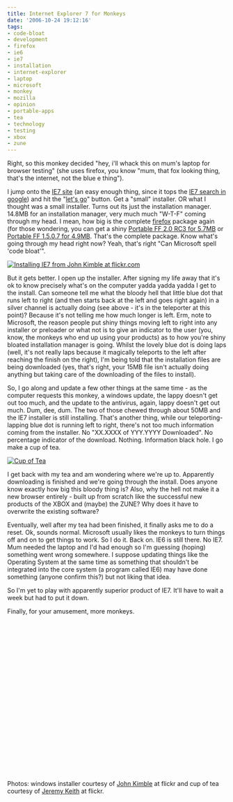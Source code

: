 ```yaml
---
title: Internet Explorer 7 for Monkeys
date: '2006-10-24 19:12:16'
tags:
- code-bloat
- development
- firefox
- ie6
- ie7
- installation
- internet-explorer
- laptop
- microsoft
- monkey
- mozilla
- opinion
- portable-apps
- tea
- technology
- testing
- xbox
- zune
---
```


Right, so this monkey decided "hey, i'll whack this on mum's laptop for browser testing" (she uses firefox, you know "mum, that fox looking thing, that's the internet, not the blue e thing").

I jump onto the <a href="http://www.microsoft.com/windows/ie/">IE7 site</a> (an easy enough thing, since it tops the <a href="http://www.google.com.au/search?q=IE7&ie=utf-8&oe=utf-8&rls=org.mozilla:en-US:official&client=firefox-a">IE7 search in google</a>) and hit the "<a href="http://www.microsoft.com/windows/ie/downloads/default.mspx">let's go</a>" button. Get a "small" installer. OR what I thought was a small installer. Turns out its just the installation manager. 14.8MB for an installation manager, very much much "W-T-F" coming through my head. I mean, how big is the complete <a href="http://getfirefox.com">firefox</a> package again (for those wondering, you can get a shiny <a href="http://portableapps.com/apps/internet/firefox_portable">Portable FF 2.0 RC3 for 5.7MB</a> or <a href="http://portableapps.com/news/2006-10-17_-_firefox_portable_2.0_rc3">Portable FF 1.5.0.7 for 4.9MB</a>. That's the complete package. Know what's going through my head right now? Yeah, that's right "Can Microsoft spell 'code bloat'".

<a href="http://flickr.com/photos/johnkimble/278099397/"><img alt="Installing IE7 from John Kimble at flickr.com" title="Installing IE7 from John Kimble at flickr.com" src="http://static.flickr.com/81/278099397_edb82980e6.jpg" /></a>

But it gets better. I open up the installer. After signing my life away that it's ok to know precisely what's on the computer yadda yadda yadda I get to the install. Can someone tell me what the bloody hell that little blue dot that runs left to right (and then starts back at the left and goes right again) in a silver channel is actually doing (see above - it's in the teleporter at this point)? Because it's not telling me how much longer is left. Erm, note to Microsoft, the reason people put shiny things moving left to right into any installer or preloader or what not is to give an indicator to the user (you, know, the monkeys who end up using your products) as to how you're shiny bloated installation manager is going. Whilst the lovely blue dot is doing laps (well, it's not really laps because it magically teleports to the left after reaching the finish on the right), I'm being told that the installation files are being downloaded (yes, that's right, your 15MB file isn't actually doing anything but taking care of the downloading of the files to install).

So, I go along and update a few other things at the same time - as the computer requests this monkey, a windows update, the lappy doesn't get out too much, and the update to the antivirus, again, lappy doesn't get out much. Dum, dee, dum. The two of those chewed through about 50MB and the IE7 installer is still installing. That's another thing, while our teleporting-lapping blue dot is running left to right, there's not too much information coming from the installer. No "XX.XXXX of YYY.YYYY Downloaded". No percentage indicator of the download. Nothing. Information black hole. I go make a cup of tea.

<a href="http://flickr.com/photos/adactio/197508782/"><img alt="Cup of Tea" title="Cup of Tea" src="http://static.flickr.com/64/197508782_2fea854e7b.jpg" /></a>

I get back with my tea and am wondering where we're up to. Apparently downloading is finished and we're going through the install. Does anyone know exactly how big this bloody thing is? Also, why the hell not make it a new browser entirely - built up from scratch like the successful new products of the XBOX and (maybe) the ZUNE? Why does it have to overwrite the existing software?

Eventually, well after my tea had been finished, it finally asks me to do a reset. Ok, sounds normal. Microsoft usually likes the monkeys to turn things off and on to get things to work. So I do it. Back on. IE6 is still there. No IE7. Mum needed the laptop and I'd had enough so I'm guessing (hoping) something went wrong somewhere. I suppose updating things like the Operating System at the same time as something that shouldn't be integrated into the core system (a program called IE6) may have done something (anyone confirm this?) but not liking that idea.

So I'm yet to play with apparently superior product of IE7. It'll have to wait a week but had to put it down.

Finally, for your amusement, more monkeys.

<object width="425" height="350"><param name="movie" value="http://www.youtube.com/v/a15KgyXBX24"></param><param name="wmode" value="transparent"></param><embed src="http://www.youtube.com/v/a15KgyXBX24" type="application/x-shockwave-flash" wmode="transparent" width="425" height="350"></embed></object>

Photos: windows installer courtesy of <a href="http://flickr.com/photos/johnkimble/278099397/">John Kimble</a> at flickr and cup of tea courtesy of <a href="http://flickr.com/photos/adactio/197508782/">Jeremy Keith</a> at flickr.

